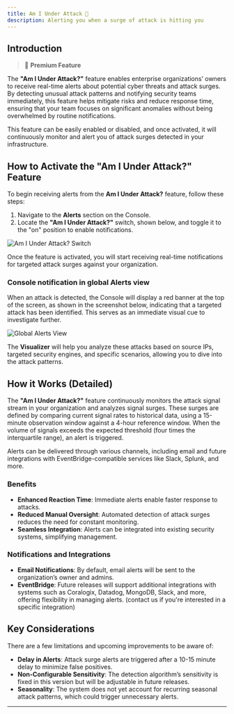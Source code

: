 ```yaml
---
title: Am I Under Attack 🏅
description: Alerting you when a surge of attack is hitting you
---
```


## Introduction

> 🌟 **Premium Feature**

The **"Am I Under Attack?"** feature enables enterprise organizations’ owners to receive real-time alerts about potential cyber threats and attack surges. By detecting unusual attack patterns and notifying security teams immediately, this feature helps mitigate risks and reduce response time, ensuring that your team focuses on significant anomalies without being overwhelmed by routine notifications.

This feature can be easily enabled or disabled, and once activated, it will continuously monitor and alert you of attack surges detected in your infrastructure.

## How to Activate the "Am I Under Attack?" Feature

To begin receiving alerts from the **Am I Under Attack?** feature, follow these steps:

1. Navigate to the **Alerts** section on the Console.
2. Locate the **"Am I Under Attack?"** switch, shown below, and toggle it to the "on" position to enable notifications.

![Am I Under Attack? Switch](/img/console/alerts/am-i-under-attack-switch.png)

Once the feature is activated, you will start receiving real-time notifications for targeted attack surges against your organization.

### Console notification in global Alerts view

When an attack is detected, the Console will display a red banner at the top of the screen, as shown in the screenshot below, indicating that a targeted attack has been identified. This serves as an immediate visual cue to investigate further.

![Global Alerts View](/img/console/alerts/am-i-under-attack-global-alerts-view.png)

The **Visualizer** will help you analyze these attacks based on source IPs, targeted security engines, and specific scenarios, allowing you to dive into the attack patterns.

## How it Works (Detailed)

The **"Am I Under Attack?"** feature continuously monitors the attack signal stream in your organization and analyzes signal surges. These surges are defined by comparing current signal rates to historical data, using a 15-minute observation window against a 4-hour reference window. When the volume of signals exceeds the expected threshold (four times the interquartile range), an alert is triggered.

Alerts can be delivered through various channels, including email and future integrations with EventBridge-compatible services like Slack, Splunk, and more.

### Benefits

- **Enhanced Reaction Time**: Immediate alerts enable faster response to attacks.
- **Reduced Manual Oversight**: Automated detection of attack surges reduces the need for constant monitoring.
- **Seamless Integration**: Alerts can be integrated into existing security systems, simplifying management.

### Notifications and Integrations

- **Email Notifications**: By default, email alerts will be sent to the organization’s owner and admins.
- **EventBridge**: Future releases will support additional integrations with systems such as Coralogix, Datadog, MongoDB, Slack, and more, offering flexibility in managing alerts. (contact us if you're interested in a specific integration)

## Key Considerations

There are a few limitations and upcoming improvements to be aware of:

- **Delay in Alerts**: Attack surge alerts are triggered after a 10-15 minute delay to minimize false positives.
- **Non-Configurable Sensitivity**: The detection algorithm’s sensitivity is fixed in this version but will be adjustable in future releases.
- **Seasonality**: The system does not yet account for recurring seasonal attack patterns, which could trigger unnecessary alerts.

---

